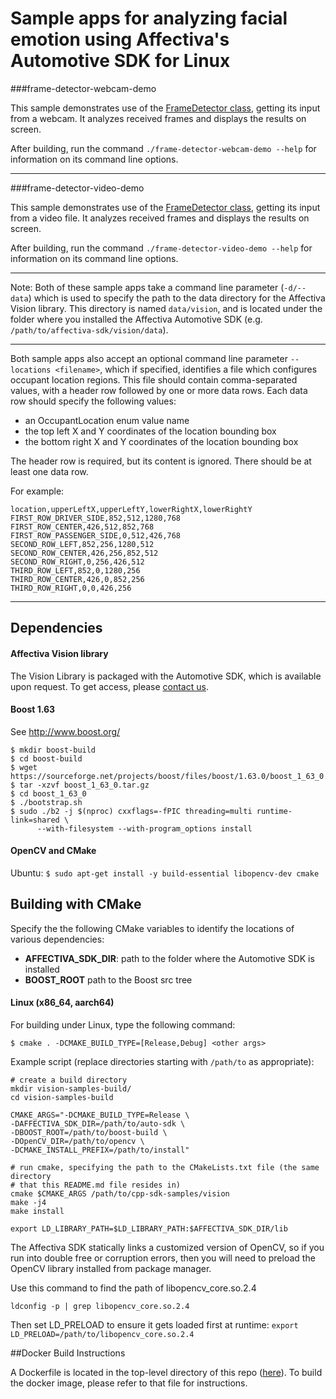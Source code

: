 # Sample apps for analyzing facial emotion using Affectiva's Automotive SDK for Linux

###frame-detector-webcam-demo

This sample demonstrates use of the [FrameDetector class](https://auto.affectiva.com/docs/vision-create-detector), getting its input from a webcam. It analyzes received frames and displays the results on screen.

After building, run the command `./frame-detector-webcam-demo --help` for information on its command line options.

---
###frame-detector-video-demo

This sample demonstrates use of the [FrameDetector class](https://auto.affectiva.com/docs/vision-create-detector), getting its input from a video file. It analyzes received frames and displays the results on screen.

After building, run the command `./frame-detector-video-demo --help` for information on its command line options.

---
Note: Both of these sample apps take a command line parameter (`-d/--data`) which is used to specify the path to the data directory for the Affectiva Vision library.  This directory is named `data/vision`, and is located under the folder where you installed the Affectiva Automotive SDK (e.g. `/path/to/affectiva-sdk/vision/data`).

---
Both sample apps also accept an optional command line parameter `--locations <filename>`, which if specified, identifies a file which configures occupant location regions.  This file should contain comma-separated values, with a header row followed by one or more data rows. Each data row should specify the following values:

- an OccupantLocation enum value name
- the top left X and Y coordinates of the location bounding box
- the bottom right X and Y coordinates of the location bounding box

The header row is required, but its content is ignored.  There should be at least one data row.

For example:

    location,upperLeftX,upperLeftY,lowerRightX,lowerRightY
    FIRST_ROW_DRIVER_SIDE,852,512,1280,768
    FIRST_ROW_CENTER,426,512,852,768
    FIRST_ROW_PASSENGER_SIDE,0,512,426,768
    SECOND_ROW_LEFT,852,256,1280,512
    SECOND_ROW_CENTER,426,256,852,512
    SECOND_ROW_RIGHT,0,256,426,512
    THIRD_ROW_LEFT,852,0,1280,256
    THIRD_ROW_CENTER,426,0,852,256
    THIRD_ROW_RIGHT,0,0,426,256

---

## Dependencies

#### Affectiva Vision library

The Vision Library is packaged with the Automotive SDK, which is available upon request. To get access, please [contact us](https://auto.affectiva.com/).

#### Boost 1.63

See http://www.boost.org/

```
$ mkdir boost-build
$ cd boost-build
$ wget https://sourceforge.net/projects/boost/files/boost/1.63.0/boost_1_63_0.tar.gz
$ tar -xzvf boost_1_63_0.tar.gz
$ cd boost_1_63_0
$ ./bootstrap.sh
$ sudo ./b2 -j $(nproc) cxxflags=-fPIC threading=multi runtime-link=shared \
      --with-filesystem --with-program_options install
```

#### OpenCV and CMake

Ubuntu:
`$ sudo apt-get install -y build-essential libopencv-dev cmake`

## Building with CMake

Specify the the following CMake variables to identify the locations of various dependencies:

- **AFFECTIVA_SDK_DIR**: path to the folder where the Automotive SDK is installed
- **BOOST_ROOT** path to the Boost src tree


#### Linux (x86_64, aarch64)

For building under Linux, type the following command:

`$ cmake . -DCMAKE_BUILD_TYPE=[Release,Debug] <other args>`

Example script (replace directories starting with `/path/to` as appropriate):
```
# create a build directory
mkdir vision-samples-build/
cd vision-samples-build

CMAKE_ARGS="-DCMAKE_BUILD_TYPE=Release \
-DAFFECTIVA_SDK_DIR=/path/to/auto-sdk \
-DBOOST_ROOT=/path/to/boost-build \
-DOpenCV_DIR=/path/to/opencv \
-DCMAKE_INSTALL_PREFIX=/path/to/install"

# run cmake, specifying the path to the CMakeLists.txt file (the same directory
# that this README.md file resides in)
cmake $CMAKE_ARGS /path/to/cpp-sdk-samples/vision
make -j4
make install

export LD_LIBRARY_PATH=$LD_LIBRARY_PATH:$AFFECTIVA_SDK_DIR/lib
```

The Affectiva SDK statically links a customized version of OpenCV, so if you run into double free or corruption errors, then you will need to preload the OpenCV library installed from package manager.

Use this command to find the path of libopencv_core.so.2.4

`ldconfig -p | grep libopencv_core.so.2.4`

Then set LD_PRELOAD to ensure it gets loaded first at runtime:
`export LD_PRELOAD=/path/to/libopencv_core.so.2.4`

##Docker Build Instructions

A Dockerfile is located in the top-level directory of this repo ([here](../Dockerfile)). To build the docker image, please refer to that file for instructions.
